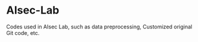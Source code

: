 # AIsec-Lab
Codes used in AIsec Lab, such as data preprocessing, Customized original Git code, etc.
